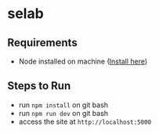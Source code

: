 # selab

## Requirements
* Node installed on machine ([Install here](https://nodejs.org/en/))

## Steps to Run
* run `npm install` on git bash
* run `npm run dev` on git bash
* access the site at `http://localhost:5000`
